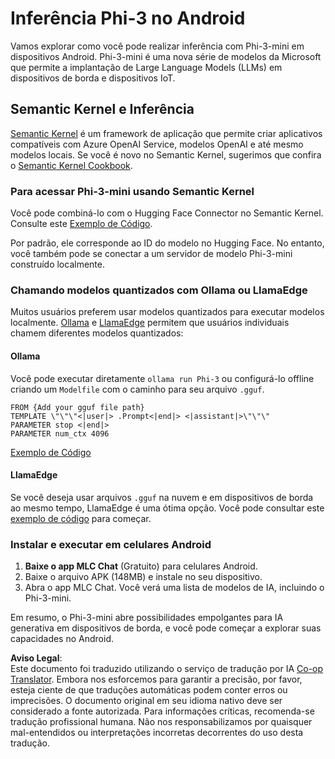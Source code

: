 <!--
CO_OP_TRANSLATOR_METADATA:
{
  "original_hash": "9481b07dda8f9715a5d1ff43fb27568b",
  "translation_date": "2025-05-09T10:43:50+00:00",
  "source_file": "md/01.Introduction/03/Android_Inference.md",
  "language_code": "pt"
}
-->
# **Inferência Phi-3 no Android**

Vamos explorar como você pode realizar inferência com Phi-3-mini em dispositivos Android. Phi-3-mini é uma nova série de modelos da Microsoft que permite a implantação de Large Language Models (LLMs) em dispositivos de borda e dispositivos IoT.

## Semantic Kernel e Inferência

[Semantic Kernel](https://github.com/microsoft/semantic-kernel) é um framework de aplicação que permite criar aplicativos compatíveis com Azure OpenAI Service, modelos OpenAI e até mesmo modelos locais. Se você é novo no Semantic Kernel, sugerimos que confira o [Semantic Kernel Cookbook](https://github.com/microsoft/SemanticKernelCookBook?WT.mc_id=aiml-138114-kinfeylo).

### Para acessar Phi-3-mini usando Semantic Kernel

Você pode combiná-lo com o Hugging Face Connector no Semantic Kernel. Consulte este [Exemplo de Código](https://github.com/Azure-Samples/Phi-3MiniSamples/tree/main/semantickernel?WT.mc_id=aiml-138114-kinfeylo).

Por padrão, ele corresponde ao ID do modelo no Hugging Face. No entanto, você também pode se conectar a um servidor de modelo Phi-3-mini construído localmente.

### Chamando modelos quantizados com Ollama ou LlamaEdge

Muitos usuários preferem usar modelos quantizados para executar modelos localmente. [Ollama](https://ollama.com/) e [LlamaEdge](https://llamaedge.com) permitem que usuários individuais chamem diferentes modelos quantizados:

#### Ollama

Você pode executar diretamente `ollama run Phi-3` ou configurá-lo offline criando um `Modelfile` com o caminho para seu arquivo `.gguf`.

```gguf
FROM {Add your gguf file path}
TEMPLATE \"\"\"<|user|> .Prompt<|end|> <|assistant|>\"\"\"
PARAMETER stop <|end|>
PARAMETER num_ctx 4096
```

[Exemplo de Código](https://github.com/Azure-Samples/Phi-3MiniSamples/tree/main/ollama?WT.mc_id=aiml-138114-kinfeylo)

#### LlamaEdge

Se você deseja usar arquivos `.gguf` na nuvem e em dispositivos de borda ao mesmo tempo, LlamaEdge é uma ótima opção. Você pode consultar este [exemplo de código](https://github.com/Azure-Samples/Phi-3MiniSamples/tree/main/wasm?WT.mc_id=aiml-138114-kinfeylo) para começar.

### Instalar e executar em celulares Android

1. **Baixe o app MLC Chat** (Gratuito) para celulares Android.  
2. Baixe o arquivo APK (148MB) e instale no seu dispositivo.  
3. Abra o app MLC Chat. Você verá uma lista de modelos de IA, incluindo o Phi-3-mini.

Em resumo, o Phi-3-mini abre possibilidades empolgantes para IA generativa em dispositivos de borda, e você pode começar a explorar suas capacidades no Android.

**Aviso Legal**:  
Este documento foi traduzido utilizando o serviço de tradução por IA [Co-op Translator](https://github.com/Azure/co-op-translator). Embora nos esforcemos para garantir a precisão, por favor, esteja ciente de que traduções automáticas podem conter erros ou imprecisões. O documento original em seu idioma nativo deve ser considerado a fonte autorizada. Para informações críticas, recomenda-se tradução profissional humana. Não nos responsabilizamos por quaisquer mal-entendidos ou interpretações incorretas decorrentes do uso desta tradução.